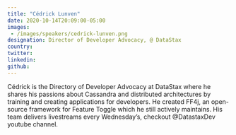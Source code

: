 ```yaml
---
title: "Cédrick Lunven"
date: 2020-10-14T20:09:00-05:00
images:
 - /images/speakers/cedrick-lunven.png
designation: Director of Developer Advocacy, @ DataStax
country: 
twitter: 
linkedin: 
github: 
---
```


Cédrick is the Directory of Developer Advocacy at DataStax where he shares his passions about Cassandra and distributed architectures by training and creating applications for developers. He created FF4j, an open-source framework for Feature Toggle which he still actively maintains. His team delivers livestreams every Wednesday’s, checkout @DatastaxDev youtube channel.

